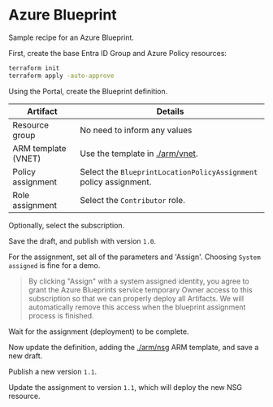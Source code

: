 # Azure Blueprint

Sample recipe for an Azure Blueprint.

First, create the base Entra ID Group and Azure Policy resources:

```sh
terraform init
terraform apply -auto-approve
```

Using the Portal, create the Blueprint definition.

| Artifact | Details |
|----------|----------|
| Resource group    | No need to inform any values |
| ARM template (VNET)   | Use the template in [./arm/vnet](./arm/vnet). |
| Policy assignment    | Select the `BlueprintLocationPolicyAssignment` policy assignment. |
| Role assignment    | Select the `Contributor` role. |

Optionally, select the subscription.

Save the draft, and publish with version `1.0`.

For the assignment, set all of the parameters and 'Assign'. Choosing `System assigned` is fine for a demo.

> By clicking "Assign" with a system assigned identity, you agree to grant the Azure Blueprints service temporary Owner access to this subscription so that we can properly deploy all Artifacts. We will automatically remove this access when the blueprint assignment process is finished.

Wait for the assignment (deployment) to be complete.

Now update the definition, adding the [./arm/nsg](./arm/nsg) ARM template, and save a new draft.

Publish a new version `1.1`.

Update the assignment to version `1.1`, which will deploy the new NSG resource.
